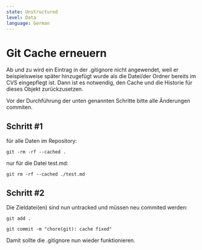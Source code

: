 ```yaml
---
state: Unstructured
level: Data
language: German
---
```

# Git Cache erneuern
Ab und zu wird ein Eintrag in der .gitignore nicht angewendet, weil er beispielsweise später hinzugefügt wurde als die Datei/der Ordner bereits im CVS eingepflegt ist.
Dann ist es notwendig, den Cache und die Historie für dieses Objekt zurückzusetzen.

Vor der Durchführung der unten genannten Schritte bitte alle Änderungen commiten.
## Schritt #1
für alle Daten im Repository:
```shell
git -rm -rf --cached . 
```

nur für die Datei test.md:
```shell
git rm -rf --cached ./test.md
```


## Schritt #2
Die Zieldatei(en) sind nun untracked und müssen neu commited werden:
```shell
git add .
```

```shell
git commit -m "chore(git): cache fixed"
```

Damit sollte die .gitignore nun wieder funktionieren.
